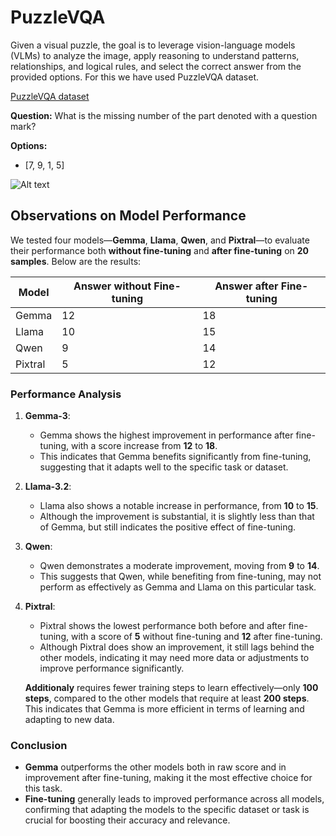 # PuzzleVQA
Given a visual puzzle, the goal is to leverage vision-language models (VLMs) to analyze the image, apply reasoning to understand patterns, relationships, and logical rules, and select the correct answer from the provided options. For this we have used PuzzleVQA dataset.

[PuzzleVQA dataset](https://github.com/declare-lab/LLM-PuzzleTest/tree/master)


**Question:** What is the missing number of the part denoted with a question mark?

**Options:**  
- [7, 9, 1, 5]

![Alt text](https://github.com/declare-lab/LLM-PuzzleTest/raw/master/PuzzleVQA/data/images/grid_number/grid_number_0000.png)

## Observations on Model Performance

We tested four models—**Gemma**, **Llama**, **Qwen**, and **Pixtral**—to evaluate their performance both **without fine-tuning** and **after fine-tuning** on **20 samples**. Below are the results:

| Model   | Answer without Fine-tuning | Answer after Fine-tuning |
|---------|----------------------------|--------------------------|
| Gemma   | 12                         | 18                       |
| Llama   | 10                         | 15                       |
| Qwen    | 9                          | 14                       |
| Pixtral | 5                          | 12                       |

### Performance Analysis

1. **Gemma-3**:
   - Gemma shows the highest improvement in performance after fine-tuning, with a score increase from **12** to **18**.
   - This indicates that Gemma benefits significantly from fine-tuning, suggesting that it adapts well to the specific task or dataset.

2. **Llama-3.2**:
   - Llama also shows a notable increase in performance, from **10** to **15**.
   - Although the improvement is substantial, it is slightly less than that of Gemma, but still indicates the positive effect of fine-tuning.

3. **Qwen**:
   - Qwen demonstrates a moderate improvement, moving from **9** to **14**.
   - This suggests that Qwen, while benefiting from fine-tuning, may not perform as effectively as Gemma and Llama on this particular task.

4. **Pixtral**:
   - Pixtral shows the lowest performance both before and after fine-tuning, with a score of **5** without fine-tuning and **12** after fine-tuning.
   - Although Pixtral does show an improvement, it still lags behind the other models, indicating it may need more data or adjustments to improve performance significantly.

   **Additionaly** requires fewer training steps to learn effectively—only **100 steps**, compared to the other models that require at least **200 steps**. This indicates that Gemma is more efficient in terms of learning and adapting to new data.

### Conclusion

- **Gemma** outperforms the other models both in raw score and in improvement after fine-tuning, making it the most effective choice for this task.
- **Fine-tuning** generally leads to improved performance across all models, confirming that adapting the models to the specific dataset or task is crucial for boosting their accuracy and relevance.
